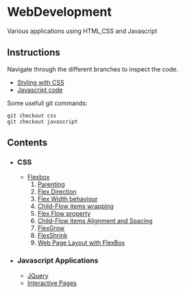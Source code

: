 # WebDevelopment
Various applications using HTML,CSS and Javascript

## Instructions

<p>Navigate through the different branches to
inspect the code.</p>

* [Styling with CSS](https://github.com/Verg84/WebDevelopment/tree/css)
* [Javascript code](https://github.com/Verg84/WebDevelopment/tree/javascript)


Some usefull git commands:
```
git checkout css
git checkout javascript
```

## Contents

- ### CSS
  - [Flexbox](https://github.com/Verg84/WebDevelopment/tree/css/Flexbox)
    1. [Parenting](https://github.com/Verg84/WebDevelopment/tree/css/Flexbox/001_FlexboxParenting)
    2. [Flex Direction](https://github.com/Verg84/WebDevelopment/tree/css/Flexbox/002_FlexFlow_Direction)
    3. [Flex Width behaviour](https://github.com/Verg84/WebDevelopment/tree/css/Flexbox/003_FlexWidth_Behaviour)
    4. [Child-Flow items wrapping](https://github.com/Verg84/WebDevelopment/tree/css/Flexbox/004_ChildFlexItem_Wrapping)
    5. [Flex Flow property](https://github.com/Verg84/WebDevelopment/tree/css/Flexbox/005_FlexFlow_Property)
    6. [Child-Flow items Alignment and Spacing](https://github.com/Verg84/WebDevelopment/tree/css/Flexbox/006_ChildFlexItems_Alignment-Spacing)
    7. [FlexGrow](https://github.com/Verg84/WebDevelopment/tree/css/Flexbox/007_FlexGrow)
    8. [FlexShrink](https://github.com/Verg84/WebDevelopment/tree/css/Flexbox/008_FlexShrink)
    9. [Web Page Layout with FlexBox](https://github.com/Verg84/WebDevelopment/tree/css/Flexbox/009_FlexBoxPageWebPageLayout)

- ### Javascript Applications
  - [JQuery](https://github.com/Verg84/WebDevelopment/tree/javascript/JQuery)
  - [Interactive Pages](https://github.com/Verg84/WebDevelopment/tree/javascript/InteractivePages)
   
